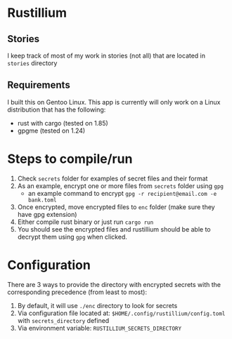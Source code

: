 # Rustillium

## Stories
I keep track of most of my work in stories (not all) that are located in `stories` directory

## Requirements
I built this on Gentoo Linux. This app is currently will only work on a Linux distribution that has the following:
- rust with cargo (tested on 1.85)
- gpgme (tested on 1.24)

# Steps to compile/run
1. Check `secrets` folder for examples of secret files and their format
1. As an example, encrypt one or more files from `secrets` folder using `gpg`
    - an example command to encrypt `gpg -r recipient@email.com -e bank.toml`
1. Once encrypted, move encrypted files to `enc` folder (make sure they have gpg extension)
1. Either compile rust binary or just run `cargo run`
1. You should see the encrypted files and rustillium should be able to decrypt them using `gpg` when clicked.

# Configuration
There are 3 ways to provide the directory with encrypted secrets with the corresponding precedence (from least to most):
1. By default, it will use `./enc` directory to look for secrets
1. Via configuration file located at: `$HOME/.config/rustillium/config.toml` with `secrets_directory` defined
1. Via environment variable: `RUSTILLIUM_SECRETS_DIRECTORY`
